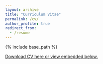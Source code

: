 ```yaml
---
layout: archive
title: "Curriculum Vitae"
permalink: /cv/
author_profile: true 
redirect_from:
  - /resume
---
```


{% include base_path %}

[Download CV here or view embedded below.](/assets/dario_toman_2025-05-18.pdf)

<object data="/assets/dario_toman_2025-05-18.pdf" width="1000" height="1200" type="application/pdf"></object>
